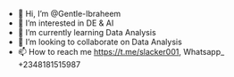 - 👋 Hi, I’m @Gentle-Ibraheem
- 👀 I’m interested in DE & AI
- 🌱 I’m currently learning Data Analysis
- 💞️ I’m looking to collaborate on Data Analysis
- 📫 How to reach me https://t.me/slacker001, Whatsapp_ +2348181515987
<!---
Gentle-Ibraheem/Gentle-Ibraheem is a ✨ special ✨ repository because its `README.md` (this file) appears on your GitHub profile.
You can click the Preview link to take a look at your changes.
--->
